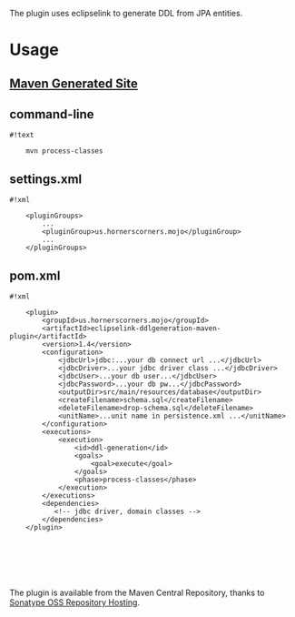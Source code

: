 The plugin uses eclipselink to generate DDL from JPA entities.

# Usage #

## [Maven Generated Site](http://boraxhacker.bitbucket.org/eclipselink-ddlgeneration-maven-plugin/maven-site) ##

## command-line ##

```
#!text

    mvn process-classes
```

## settings.xml ##

```
#!xml

    <pluginGroups>
        ...
        <pluginGroup>us.hornerscorners.mojo</pluginGroup>
        ...
    </pluginGroups>
```

## pom.xml ##

```
#!xml

    <plugin>
        <groupId>us.hornerscorners.mojo</groupId>
        <artifactId>eclipselink-ddlgeneration-maven-plugin</artifactId>
        <version>1.4</version>
        <configuration>
            <jdbcUrl>jdbc:...your db connect url ...</jdbcUrl>
            <jdbcDriver>...your jdbc driver class ...</jdbcDriver>
            <jdbcUser>...your db user...</jdbcUser>
            <jdbcPassword>...your db pw...</jdbcPassword>
            <outputDir>src/main/resources/database</outputDir>
            <createFilename>schema.sql</createFilename>
            <deleteFilename>drop-schema.sql</deleteFilename>
            <unitName>...unit name in persistence.xml ...</unitName>
        </configuration>
        <executions>
            <execution>
                <id>ddl-generation</id>
                <goals>
                    <goal>execute</goal>
                </goals>
                <phase>process-classes</phase>
            </execution>
        </executions>
        <dependencies>
           <!-- jdbc driver, domain classes -->
        </dependencies>
    </plugin>
```
[]()     
[]()     
[]()     
[]()     
[]()     
The plugin is available from the Maven Central Repository, thanks to
[Sonatype OSS Repository Hosting](http://central.sonatype.org/pages/ossrh-guide.html).